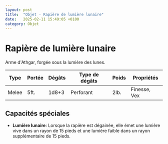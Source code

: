 ```yaml
---
layout: post
title:  "Objet - Rapière de lumière lunaire"
date:   2025-02-11 15:49:05 +0100
category: Objet
---
```


# Rapière de lumière lunaire
Arme d'Athgar, forgée sous la lumière des lunes.

| Type | Portée | Dégâts | Type de dégâts | Poids | Propriétés |
|------|--------|--------|----------------|-------|------------|
| Melee | 5ft. | 1d8+3 | Perforant | 2lb. | Finesse, Vex |

## Capacités spéciales
- **Lumière lunaire**: Lorsque la rapière est dégainée, elle émet une lumière vive dans un rayon de 15 pieds et une lumière faible dans un rayon supplémentaire de 15 pieds.


